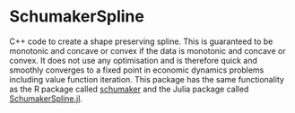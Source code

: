 # SchumakerSpline

C++ code to create a shape preserving spline. This is guaranteed to be monotonic and concave or convex if the data is monotonic and concave or convex. It does not use any optimisation and is therefore quick and smoothly converges to a fixed point in economic dynamics problems including value function iteration. This package has the same functionality as the R package called [schumaker](https://cran.r-project.org/web/packages/schumaker/index.html) and the Julia package called [SchumakerSpline.jl](https://github.com/s-baumann/SchumakerSpline.jl).
